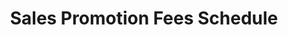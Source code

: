 ---
title: Sales Promotion Fees Schedule
document: businesses
file: /uploads/files/schedule-of-fees.doc
---